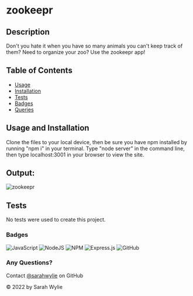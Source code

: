 # zookeepr

## Description
Don't you hate it when you have so many animals you can't keep track of them? Need to organize your zoo? Use the zookeepr app!

## Table of Contents
* [Usage](#usage)
* [Installation](#installation)
* [Tests](#tests)
* [Badges](#badges)
* [Queries](#any-questions)

## Usage and Installation
Clone the files to your local device, then be sure you have npm installed by running "npm i" in your terminal. Type "node server" in the command line, then type localhost:3001 in your browser to view the site.

## Output:
![zookeepr](https://user-images.githubusercontent.com/90208612/179816651-d0342c0e-cb45-4f40-87c9-98fc311cf20e.png)

## Tests
No tests were used to create this project.

### Badges
![JavaScript](https://img.shields.io/badge/javascript-%23323330.svg?style=for-the-badge&logo=javascript&logoColor=%23F7DF1E)
![NodeJS](https://img.shields.io/badge/node.js-6DA55F?style=for-the-badge&logo=node.js&logoColor=white)
![NPM](https://img.shields.io/badge/NPM-%23000000.svg?style=for-the-badge&logo=npm&logoColor=white)
![Express.js](https://img.shields.io/badge/express.js-%23404d59.svg?style=for-the-badge&logo=express&logoColor=%2361DAFB)
![GitHub](https://img.shields.io/badge/github-%23121011.svg?style=for-the-badge&logo=github&logoColor=white)

### Any Questions?
Contact [@sarahwylie](https://github.com/sarahwylie) on GitHub

© 2022 by Sarah Wylie
